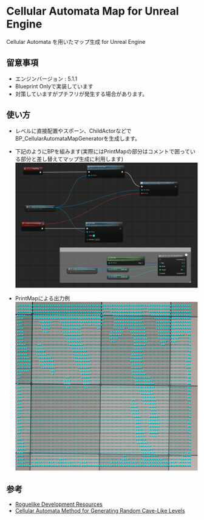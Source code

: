 # Cellular Automata Map for Unreal Engine
Cellular Automata を用いたマップ生成 for Unreal Engine

## 留意事項
- エンジンバージョン : 5.1.1
- Blueprint Onlyで実装しています
- 対策していますがプチフリが発生する場合があります。

## 使い方
- レベルに直接配置やスポーン、ChildActorなどでBP_CellularAutomataMapGeneratorを生成します。

- 下記のようにBPを組みます(実際にはPrintMapの部分はコメントで囲っている部分と差し替えてマップ生成に利用します)
![bp](_Documents/bp.PNG)

- PrintMapによる出力例
![printmap](_Documents/printmap.PNG)

## 参考
- [Roguelike Development Resources](https://github.com/marukrap/RoguelikeDevResources)
- [Cellular Automata Method for Generating Random Cave-Like Levels](http://www.roguebasin.com/index.php?title=Cellular_Automata_Method_for_Generating_Random_Cave-Like_Levels)
